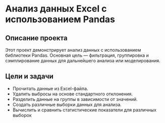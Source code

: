 # Анализ данных Excel с использованием Pandas

## Описание проекта

Этот проект демонстрирует анализ данных с использованием библиотеки Pandas. Основная цель — фильтрация, группировка и сэмплирование данных для дальнейшего анализа или моделирования.

## Цели и задачи

- Прочитать данные из Excel-файла.
- Удалить выбросы на основе стандартного отклонения.
- Разделить данные на группы в зависимости от значений.
- Создать различные выборки данных для анализа.
- Вычислить и сравнить статистические показатели для различных выборок

